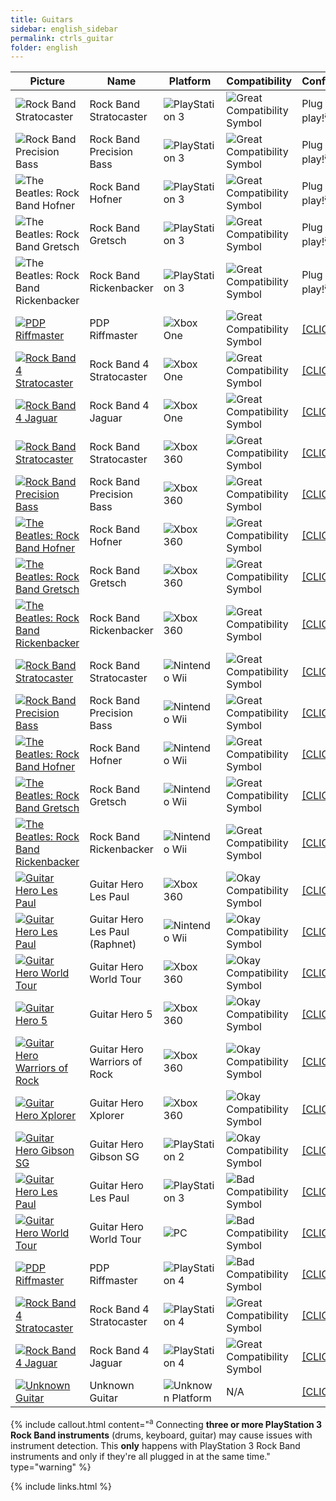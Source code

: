 ```yaml
---
title: Guitars
sidebar: english_sidebar
permalink: ctrls_guitar
folder: english
---
```


| Picture | Name | Platform | Compatibility | Configuration |
|--|--|--|--|--|
|![Rock Band Stratocaster](https://raw.githubusercontent.com/hmxmilohax/rb3-pc//main/assets/images/instruments/list/gtrrb2.png) | Rock Band Stratocaster | ![PlayStation 3](https://raw.githubusercontent.com/hmxmilohax/rb3-pc//main/assets/images/instruments/plat/ps3.png) | ![Great Compatibility Symbol](https://raw.githubusercontent.com/hmxmilohax/rb3-pc//main/assets/images/instruments/compat/great.png) | Plug and play!<sup>a |
|![Rock Band Precision Bass](https://raw.githubusercontent.com/hmxmilohax/rb3-pc//main/assets/images/instruments/list/gtrpbass.png) | Rock Band Precision Bass | ![PlayStation 3](https://raw.githubusercontent.com/hmxmilohax/rb3-pc//main/assets/images/instruments/plat/ps3.png) | ![Great Compatibility Symbol](https://raw.githubusercontent.com/hmxmilohax/rb3-pc//main/assets/images/instruments/compat/great.png) | Plug and play!<sup>a |
|![The Beatles: Rock Band Hofner](https://raw.githubusercontent.com/hmxmilohax/rb3-pc//main/assets/images/instruments/list/gtrhof.png) | Rock Band Hofner | ![PlayStation 3](https://raw.githubusercontent.com/hmxmilohax/rb3-pc//main/assets/images/instruments/plat/ps3.png) | ![Great Compatibility Symbol](https://raw.githubusercontent.com/hmxmilohax/rb3-pc//main/assets/images/instruments/compat/great.png) | Plug and play!<sup>a |
|![The Beatles: Rock Band Gretsch](https://raw.githubusercontent.com/hmxmilohax/rb3-pc//main/assets/images/instruments/list/gtrgret.png) | Rock Band Gretsch | ![PlayStation 3](https://raw.githubusercontent.com/hmxmilohax/rb3-pc//main/assets/images/instruments/plat/ps3.png) | ![Great Compatibility Symbol](https://raw.githubusercontent.com/hmxmilohax/rb3-pc//main/assets/images/instruments/compat/great.png) | Plug and play!<sup>a |
|![The Beatles: Rock Band Rickenbacker](https://raw.githubusercontent.com/hmxmilohax/rb3-pc//main/assets/images/instruments/list/gtrrick.png) | Rock Band Rickenbacker | ![PlayStation 3](https://raw.githubusercontent.com/hmxmilohax/rb3-pc//main/assets/images/instruments/plat/ps3.png) | ![Great Compatibility Symbol](https://raw.githubusercontent.com/hmxmilohax/rb3-pc//main/assets/images/instruments/compat/great.png) | Plug and play!<sup>a |
|[![PDP Riffmaster](https://raw.githubusercontent.com/hmxmilohax/rb3-pc//main/assets/images/instruments/list/gtrriff.png)](https://carlmylo.github.io/docu-rpcs3/ctrls_rb4gtr_xbox "PDP Riffmaster") | PDP Riffmaster | ![Xbox One](https://raw.githubusercontent.com/hmxmilohax/rb3-pc//main/assets/images/instruments/plat/xbx.png) | ![Great Compatibility Symbol](https://raw.githubusercontent.com/hmxmilohax/rb3-pc//main/assets/images/instruments/compat/great.png) |[[CLICK HERE]](https://carlmylo.github.io/docu-rpcs3/ctrls_rb4gtr_xbox) |
|[![Rock Band 4 Stratocaster](https://raw.githubusercontent.com/hmxmilohax/rb3-pc//main/assets/images/instruments/list/gtrrb4.png)](https://carlmylo.github.io/docu-rpcs3/ctrls_rb4gtr_xbox "Rock Band Stratocaster") | Rock Band 4 Stratocaster | ![Xbox One](https://raw.githubusercontent.com/hmxmilohax/rb3-pc//main/assets/images/instruments/plat/xbx.png) | ![Great Compatibility Symbol](https://raw.githubusercontent.com/hmxmilohax/rb3-pc//main/assets/images/instruments/compat/great.png) |[[CLICK HERE]](https://carlmylo.github.io/docu-rpcs3/ctrls_rb4gtr_xbox) |
|[![Rock Band 4 Jaguar](https://raw.githubusercontent.com/hmxmilohax/rb3-pc//main/assets/images/instruments/list/gtrjag.png)](https://carlmylo.github.io/docu-rpcs3/ctrls_rb4gtr_xbox "Rock Band Jaguar") | Rock Band 4 Jaguar | ![Xbox One](https://raw.githubusercontent.com/hmxmilohax/rb3-pc//main/assets/images/instruments/plat/xbx.png) | ![Great Compatibility Symbol](https://raw.githubusercontent.com/hmxmilohax/rb3-pc//main/assets/images/instruments/compat/great.png) |[[CLICK HERE]](https://carlmylo.github.io/docu-rpcs3/ctrls_rb4gtr_xbox) |
|[![Rock Band Stratocaster](https://raw.githubusercontent.com/hmxmilohax/rb3-pc//main/assets/images/instruments/list/gtrrb2.png)](https://carlmylo.github.io/docu-rpcs3/ctrls_rbgtr_360 "Xbox 360 Rock Band Guitars") | Rock Band Stratocaster | ![Xbox 360](https://raw.githubusercontent.com/hmxmilohax/rb3-pc//main/assets/images/instruments/plat/360.png) | ![Great Compatibility Symbol](https://raw.githubusercontent.com/hmxmilohax/rb3-pc//main/assets/images/instruments/compat/great.png) |[[CLICK HERE]](https://carlmylo.github.io/docu-rpcs3/ctrls_rbgtr_360) |
|[![Rock Band Precision Bass](https://raw.githubusercontent.com/hmxmilohax/rb3-pc//main/assets/images/instruments/list/gtrpbass.png)](https://carlmylo.github.io/docu-rpcs3/ctrls_rbgtr_360 "Xbox 360 Rock Band Guitars") | Rock Band Precision Bass | ![Xbox 360](https://raw.githubusercontent.com/hmxmilohax/rb3-pc//main/assets/images/instruments/plat/360.png) | ![Great Compatibility Symbol](https://raw.githubusercontent.com/hmxmilohax/rb3-pc//main/assets/images/instruments/compat/great.png) |[[CLICK HERE]](https://carlmylo.github.io/docu-rpcs3/ctrls_rbgtr_360) |
|[![The Beatles: Rock Band Hofner](https://raw.githubusercontent.com/hmxmilohax/rb3-pc//main/assets/images/instruments/list/gtrhof.png)](https://carlmylo.github.io/docu-rpcs3/ctrls_rbgtr_360 "Xbox 360 Rock Band Guitars") | Rock Band Hofner | ![Xbox 360](https://raw.githubusercontent.com/hmxmilohax/rb3-pc//main/assets/images/instruments/plat/360.png) | ![Great Compatibility Symbol](https://raw.githubusercontent.com/hmxmilohax/rb3-pc//main/assets/images/instruments/compat/great.png) |[[CLICK HERE]](https://carlmylo.github.io/docu-rpcs3/ctrls_rbgtr_360) |
|[![The Beatles: Rock Band Gretsch](https://raw.githubusercontent.com/hmxmilohax/rb3-pc//main/assets/images/instruments/list/gtrgret.png)](https://carlmylo.github.io/docu-rpcs3/ctrls_rbgtr_360 "Xbox 360 Rock Band Guitars") | Rock Band Gretsch | ![Xbox 360](https://raw.githubusercontent.com/hmxmilohax/rb3-pc//main/assets/images/instruments/plat/360.png) | ![Great Compatibility Symbol](https://raw.githubusercontent.com/hmxmilohax/rb3-pc//main/assets/images/instruments/compat/great.png) |[[CLICK HERE]](https://carlmylo.github.io/docu-rpcs3/ctrls_rbgtr_360) |
|[![The Beatles: Rock Band Rickenbacker](https://raw.githubusercontent.com/hmxmilohax/rb3-pc//main/assets/images/instruments/list/gtrrick.png)](https://carlmylo.github.io/docu-rpcs3/ctrls_rbgtr_360 "Xbox 360 Rock Band Guitars") | Rock Band Rickenbacker | ![Xbox 360](https://raw.githubusercontent.com/hmxmilohax/rb3-pc//main/assets/images/instruments/plat/360.png) | ![Great Compatibility Symbol](https://raw.githubusercontent.com/hmxmilohax/rb3-pc//main/assets/images/instruments/compat/great.png) |[[CLICK HERE]](https://carlmylo.github.io/docu-rpcs3/ctrls_rbgtr_360) |
|[![Rock Band Stratocaster](https://raw.githubusercontent.com/hmxmilohax/rb3-pc//main/assets/images/instruments/list/gtrrb2.png)](https://carlmylo.github.io/docu-rpcs3/ctrls_rbgtr_wii "Nintendo Wii Rock Band Guitars") | Rock Band Stratocaster | ![Nintendo Wii](https://raw.githubusercontent.com/hmxmilohax/rb3-pc//main/assets/images/instruments/plat/wii.png) | ![Great Compatibility Symbol](https://raw.githubusercontent.com/hmxmilohax/rb3-pc//main/assets/images/instruments/compat/great.png) |[[CLICK HERE]](https://carlmylo.github.io/docu-rpcs3/ctrls_rbgtr_wii) |
|[![Rock Band Precision Bass](https://raw.githubusercontent.com/hmxmilohax/rb3-pc//main/assets/images/instruments/list/gtrpbass.png)](https://carlmylo.github.io/docu-rpcs3/ctrls_rbgtr_wii "Nintendo Wii Rock Band Guitars") | Rock Band Precision Bass | ![Nintendo Wii](https://raw.githubusercontent.com/hmxmilohax/rb3-pc//main/assets/images/instruments/plat/wii.png) | ![Great Compatibility Symbol](https://raw.githubusercontent.com/hmxmilohax/rb3-pc//main/assets/images/instruments/compat/great.png) |[[CLICK HERE]](https://carlmylo.github.io/docu-rpcs3/ctrls_rbgtr_wii) |
|[![The Beatles: Rock Band Hofner](https://raw.githubusercontent.com/hmxmilohax/rb3-pc//main/assets/images/instruments/list/gtrhof.png)](https://carlmylo.github.io/docu-rpcs3/ctrls_rbgtr_wii "Nintendo Wii Rock Band Guitars") | Rock Band Hofner | ![Nintendo Wii](https://raw.githubusercontent.com/hmxmilohax/rb3-pc//main/assets/images/instruments/plat/wii.png) | ![Great Compatibility Symbol](https://raw.githubusercontent.com/hmxmilohax/rb3-pc//main/assets/images/instruments/compat/great.png) |[[CLICK HERE]](https://carlmylo.github.io/docu-rpcs3/ctrls_rbgtr_wii) |
|[![The Beatles: Rock Band Gretsch](https://raw.githubusercontent.com/hmxmilohax/rb3-pc//main/assets/images/instruments/list/gtrgret.png)](https://carlmylo.github.io/docu-rpcs3/ctrls_rbgtr_wii "Nintendo Wii Rock Band Guitars") | Rock Band Gretsch | ![Nintendo Wii](https://raw.githubusercontent.com/hmxmilohax/rb3-pc//main/assets/images/instruments/plat/wii.png) | ![Great Compatibility Symbol](https://raw.githubusercontent.com/hmxmilohax/rb3-pc//main/assets/images/instruments/compat/great.png) |[[CLICK HERE]](https://carlmylo.github.io/docu-rpcs3/ctrls_rbgtr_wii) |
|[![The Beatles: Rock Band Rickenbacker](https://raw.githubusercontent.com/hmxmilohax/rb3-pc//main/assets/images/instruments/list/gtrrick.png)](https://carlmylo.github.io/docu-rpcs3/ctrls_rbgtr_wii "Nintendo Wii Rock Band Guitars") | Rock Band Rickenbacker | ![Nintendo Wii](https://raw.githubusercontent.com/hmxmilohax/rb3-pc//main/assets/images/instruments/plat/wii.png) | ![Great Compatibility Symbol](https://raw.githubusercontent.com/hmxmilohax/rb3-pc//main/assets/images/instruments/compat/great.png) |[[CLICK HERE]](https://carlmylo.github.io/docu-rpcs3/ctrls_rbgtr_wii) |
|[![Guitar Hero Les Paul](https://raw.githubusercontent.com/hmxmilohax/rb3-pc//main/assets/images/instruments/list/gtrlp.png)](https://carlmylo.github.io/docu-rpcs3/ctrls_ghlpgtr_360 "Guitar Hero Les Paul") | Guitar Hero Les Paul | ![Xbox 360](https://raw.githubusercontent.com/hmxmilohax/rb3-pc//main/assets/images/instruments/plat/360.png) | ![Okay Compatibility Symbol](https://raw.githubusercontent.com/hmxmilohax/rb3-pc//main/assets/images/instruments/compat/okay.png) |[[CLICK HERE]](https://carlmylo.github.io/docu-rpcs3/ctrls_ghlpgtr_360) |
|[![Guitar Hero Les Paul](https://raw.githubusercontent.com/hmxmilohax/rb3-pc//main/assets/images/instruments/list/gtrlpwii.png)](https://carlmylo.github.io/docu-rpcs3/ctrls_ghlpgtr_wii "Guitar Hero Les Paul") | Guitar Hero Les Paul (Raphnet) | ![Nintendo Wii](https://raw.githubusercontent.com/hmxmilohax/rb3-pc//main/assets/images/instruments/plat/wii.png) | ![Okay Compatibility Symbol](https://raw.githubusercontent.com/hmxmilohax/rb3-pc//main/assets/images/instruments/compat/okay.png) |[[CLICK HERE]](https://carlmylo.github.io/docu-rpcs3/ctrls_ghlpgtr_wii) |
|[![Guitar Hero World Tour](https://raw.githubusercontent.com/hmxmilohax/rb3-pc//main/assets/images/instruments/list/gtrwt.png)](https://carlmylo.github.io/docu-rpcs3/ctrls_ghwtgtr_360 "Guitar Hero Genericaster") | Guitar Hero World Tour | ![Xbox 360](https://raw.githubusercontent.com/hmxmilohax/rb3-pc//main/assets/images/instruments/plat/360.png) | ![Okay Compatibility Symbol](https://raw.githubusercontent.com/hmxmilohax/rb3-pc//main/assets/images/instruments/compat/okay.png) |[[CLICK HERE]](https://carlmylo.github.io/docu-rpcs3/ctrls_ghwtgtr_360) |
|[![Guitar Hero 5](https://raw.githubusercontent.com/hmxmilohax/rb3-pc//main/assets/images/instruments/list/gtrgh5.png)](https://carlmylo.github.io/docu-rpcs3/ctrls_ghwtgtr_360 "Guitar Hero Genericaster") | Guitar Hero 5 | ![Xbox 360](https://raw.githubusercontent.com/hmxmilohax/rb3-pc//main/assets/images/instruments/plat/360.png) | ![Okay Compatibility Symbol](https://raw.githubusercontent.com/hmxmilohax/rb3-pc//main/assets/images/instruments/compat/okay.png) |[[CLICK HERE]](https://carlmylo.github.io/docu-rpcs3/ctrls_ghwtgtr_360) |
|[![Guitar Hero Warriors of Rock](https://raw.githubusercontent.com/hmxmilohax/rb3-pc//main/assets/images/instruments/list/gtrwor.png)](https://carlmylo.github.io/docu-rpcs3/ctrls_ghwtgtr_360 "Guitar Hero Genericaster") | Guitar Hero Warriors of Rock | ![Xbox 360](https://raw.githubusercontent.com/hmxmilohax/rb3-pc//main/assets/images/instruments/plat/360.png) | ![Okay Compatibility Symbol](https://raw.githubusercontent.com/hmxmilohax/rb3-pc//main/assets/images/instruments/compat/okay.png) |[[CLICK HERE]](https://carlmylo.github.io/docu-rpcs3/ctrls_ghwtgtr_360) |
|[![Guitar Hero Xplorer](https://raw.githubusercontent.com/hmxmilohax/rb3-pc//main/assets/images/instruments/list/gtrxpl.png)](https://carlmylo.github.io/docu-rpcs3/ctrls_ghxpgtr_360 "Guitar Hero Xplorer") | Guitar Hero Xplorer | ![Xbox 360](https://raw.githubusercontent.com/hmxmilohax/rb3-pc//main/assets/images/instruments/plat/360.png) | ![Okay Compatibility Symbol](https://raw.githubusercontent.com/hmxmilohax/rb3-pc//main/assets/images/instruments/compat/okay.png) |[[CLICK HERE]](https://carlmylo.github.io/docu-rpcs3/ctrls_ghxpgtr_360) |
|[![Guitar Hero Gibson SG](https://raw.githubusercontent.com/hmxmilohax/rb3-pc//main/assets/images/instruments/list/gtrsg.png)](https://carlmylo.github.io/docu-rpcs3/ctrls_ghsggtr_ps2 "Guitar Hero Gibson SG") | Guitar Hero Gibson SG | ![PlayStation 2](https://raw.githubusercontent.com/hmxmilohax/rb3-pc//main/assets/images/instruments/plat/ps2.png) | ![Okay Compatibility Symbol](https://raw.githubusercontent.com/hmxmilohax/rb3-pc//main/assets/images/instruments/compat/okay.png) |[[CLICK HERE]](https://carlmylo.github.io/docu-rpcs3/ctrls_ghsggtr_ps2) |
|[![Guitar Hero Les Paul](https://raw.githubusercontent.com/hmxmilohax/rb3-pc//main/assets/images/instruments/list/gtrlp.png)](https://carlmylo.github.io/docu-rpcs3/ctrls_ghlpgtr_ps3 "Guitar Hero Les Paul") | Guitar Hero Les Paul | ![PlayStation 3](https://raw.githubusercontent.com/hmxmilohax/rb3-pc//main/assets/images/instruments/plat/ps3.png) | ![Bad Compatibility Symbol](https://raw.githubusercontent.com/hmxmilohax/rb3-pc//main/assets/images/instruments/compat/bad.png) |[[CLICK HERE]](https://carlmylo.github.io/docu-rpcs3/ctrls_ghlpgtr_ps3) |
|[![Guitar Hero World Tour](https://raw.githubusercontent.com/hmxmilohax/rb3-pc//main/assets/images/instruments/list/gtrwt.png)](https://carlmylo.github.io/docu-rpcs3/ctrls_ghwtgtr_pc "Guitar Hero Genericaster") | Guitar Hero World Tour | ![PC](https://raw.githubusercontent.com/hmxmilohax/rb3-pc//main/assets/images/instruments/plat/pc.png) | ![Bad Compatibility Symbol](https://raw.githubusercontent.com/hmxmilohax/rb3-pc//main/assets/images/instruments/compat/bad.png) |[[CLICK HERE]](https://carlmylo.github.io/docu-rpcs3/ctrls_ghwtgtr_pc) |
|[![PDP Riffmaster](https://raw.githubusercontent.com/hmxmilohax/rb3-pc/main/assets/images/instruments/list/gtrriff.png)](https://carlmylo.github.io/docu-rpcs3/ctrls_rb4gtr_ps4 "PDP Riffmaster") | PDP Riffmaster | ![PlayStation 4](https://raw.githubusercontent.com/hmxmilohax/rb3-pc/main/assets/images/instruments/plat/ps4.png) | ![Bad Compatibility Symbol](https://raw.githubusercontent.com/hmxmilohax/rb3-pc//main/assets/images/instruments/compat/bad.png) |[[CLICK HERE]](https://carlmylo.github.io/docu-rpcs3/ctrls_rb4gtr_ps4) |
|[![Rock Band 4 Stratocaster](https://raw.githubusercontent.com/hmxmilohax/rb3-pc/main/assets/images/instruments/list/gtrrb4.png)](https://carlmylo.github.io/docu-rpcs3/ctrls_rb4gtr_ps4 "Rock Band Stratocaster") | Rock Band 4 Stratocaster | ![PlayStation 4](https://raw.githubusercontent.com/hmxmilohax/rb3-pc/main/assets/images/instruments/plat/ps4.png) | ![Great Compatibility Symbol](https://raw.githubusercontent.com/hmxmilohax/rb3-pc/main/assets/images/instruments/compat/great.png) |[[CLICK HERE]](https://carlmylo.github.io/docu-rpcs3/ctrls_rb4gtr_ps4) |
|[![Rock Band 4 Jaguar](https://raw.githubusercontent.com/hmxmilohax/rb3-pc/main/assets/images/instruments/list/gtrjag.png)](https://carlmylo.github.io/docu-rpcs3/ctrls_rb4gtr_ps4 "Rock Band Jaguar") | Rock Band 4 Jaguar | ![PlayStation 4](https://raw.githubusercontent.com/hmxmilohax/rb3-pc/main/assets/images/instruments/plat/ps4.png) | ![Great Compatibility Symbol](https://raw.githubusercontent.com/hmxmilohax/rb3-pc/main/assets/images/instruments/compat/great.png) |[[CLICK HERE]](https://carlmylo.github.io/docu-rpcs3/ctrls_rb4gtr_ps4) |
|[![Unknown Guitar](https://raw.githubusercontent.com/hmxmilohax/rb3-pc//main/assets/images/instruments/list/gtrmyst.png)](https://carlmylo.github.io/docu-rpcs3/ctrls_gtr_gen "Unknown Guitar") | Unknown Guitar | ![Unknown Platform](https://raw.githubusercontent.com/hmxmilohax/rb3-pc//main/assets/images/instruments/plat/myst.png) | N/A |[[CLICK HERE]](https://carlmylo.github.io/docu-rpcs3/ctrls_gtr_gen) |

{% include callout.html content="<sup>a</sup> Connecting **three or more PlayStation 3 Rock Band instruments** (drums, keyboard, guitar) may cause issues with instrument detection. This **only** happens with PlayStation 3 Rock Band instruments and only if they're all plugged in at the same time." type="warning" %} 

{% include links.html %}